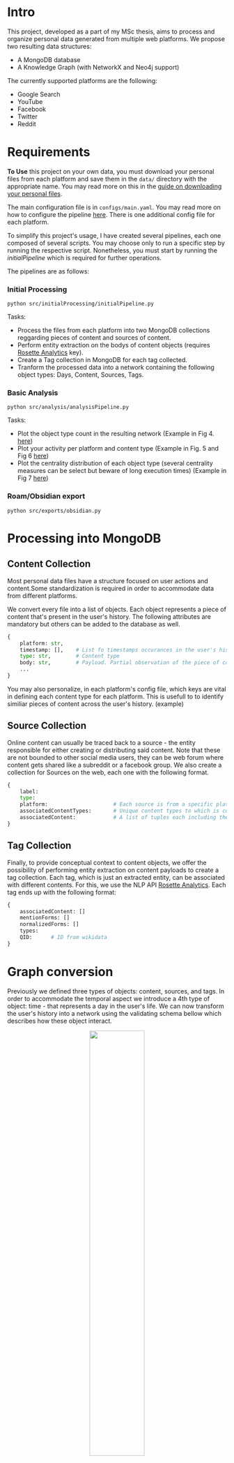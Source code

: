 # Intro

This project, developed as a part of my MSc thesis, aims to process and organize personal data generated from multiple web platforms. We propose two resulting data structures:
- A MongoDB database
- A Knowledge Graph (with NetworkX and Neo4j support)

The currently supported platforms are the following:
- Google Search
- YouTube
- Facebook
- Twitter
- Reddit

# Requirements

**To Use** this project on your own data, you must download your personal files from each platform and save them in the ```data/``` directory with the appropriate name. You may read more on this in the [guide on downloading your personal files](https://github.com/andre-cavalheiro/Digital-Me/tree/main/docs/guides/downloadingPersonalData.md).

The main configuration file is in ```configs/main.yaml```. You may read more on how to configure the pipeline [here](https://github.com/andre-cavalheiro/Digital-Me/tree/main/docs/guides/configDocs.md). There is one additional config file for each platform.
 
To simplify this project's usage, I have created several pipelines, each one composed of several scripts. You may choose only to run a specific step by running the respective script. Nonetheless, you must start by running the *initialPipeline* which is required for further operations.

The pipelines are as follows: 
 
### Initial Processing

```python src/initialProcessing/initialPipeline.py```
 
Tasks:   
- Process the files from each platform into two MongoDB collections reggarding pieces of content and sources of content.
- Perform entity extraction on the bodys of content objects (requires [Rosette Analytics](https://developer.rosette.com/) key).
- Create a Tag collection in MongoDB for each tag collected.
- Tranform the processed data into a network containing the following object types: Days, Content, Sources, Tags.

### Basic Analysis

```python src/analysis/analysisPipeline.py``` 

Tasks:   
- Plot the object type count in the resulting network (Example in Fig 4. [here](#analysis))
- Plot your activity per platform and content type (Example in Fig. 5 and Fig 6 [here](#analysis))
- Plot the centrality distribution of each object type (several centrality measures can be select but beware of long execution times) (Example in Fig 7 [here](#analysis))


### Roam/Obsidian export

```python src/exports/obsidian.py``` 

# Processing into MongoDB

## Content Collection
Most personal data files have a structure focused on user actions and content.Some standardization is required in order to accommodate data from different platforms. 

We convert every file into a list of objects. Each object represents a piece of content that's present in the user's history. The following attributes are mandatory but others can be added to the database as well.

```python
{
    platform: str,
    timestamp: [],    # List fo timestamps occurances in the user's history
    type: str,        # Content type
    body: str,        # Payload. Partial observation of the piece of content
    ...
}
```

You may also personalize, in each platform's config file, which keys are vital in defining each content type for each platform. This is usefull to to identify similiar pieces of content across the user's history. (example)

## Source Collection
Online content can usually be traced back to a source - the entity responsible for either creating or distributing said content. Note that these are not bounded to other social media users, they can be web forum where content gets shared like a subreddit or a facebook group. We also create a collection for Sources on the web, each one with the following format.

```python
{
    label:
    type:
    platform:                     # Each source is from a specific platform
    associatedContentTypes:       # Unique content types to which is connected
    associatedContent:            # A list of tuples each including the _id of the piece of content, and this source's relationship type to it
}
```

## Tag Collection
Finally, to provide conceptual context to content objects, we offer the possibility of performing entity extraction on content payloads to create a tag collection. Each tag, which is just an extracted entity, can be associated with different contents. For this, we use the NLP API [Rosette Analytics](https://developer.rosette.com/). Each tag ends up with the following format:
```python
{
	associatedContent: []
	mentionForms: []
	normalizedForms: []
	types:
	QID:      # ID from wikidata
} 
```

# Graph conversion

Previously we defined three types of objects: content, sources, and tags.  In order to accommodate the temporal aspect we introduce a 4th type of object: time - that represents a day in the user's life. We can now transform the user's history into a network using the validating schema bellow which describes how these object interact. 

<p align="center">
  <img src="docs/images/mainSchema.png" alt=""  width="50%" />
  <br>
  <em>Fig 1. - Network's validating schema.</em>
</p>  

Fig 1 can be described as follows. A shape (box) represents each object type. Connections between those shapes represent interactions between object types. Shapes are bounded by constraints. Nodes conform to a shape if and only if they satisfy all constraints. 
There are two types of constraints: 
- The existence of specific attributes. 
- The number of nodes conforming to a particular shape that the node in question can relate to via a specific edge type. For example:
    - [0..1] denotes either no connection or precisely one
    - [1..*] denotes one-to-many
    - [1..1] denotes precisely one

Summarizing in text the validating schema of Fig 1: We create a chain of time nodes, one for each day in the user's life. These days may connect to content nodes via an action edge. This represents the interaction between the user and a piece of content on a given day. To provide context to each content, we may connect it to tags and sources. Each piece of content can only have one origin connection to a source node. Still, it may mention any number of tags or other sources.  

In order to further to improve the descriptive power of the network, we define a hierarchy of terms for each object class. These will serve as the terminology, providing semantic value and allowing us to study more complex dynamics. The __type__ attributes in each node/edge holds the value of a **leaf** in the respective hierarchy (Figs 2/3).

<p align="center">
  <img src="docs/images/nodeHierarchy.png" alt=""/>
  <br>
  <em>Fig 2. - Network's semantic schema for nodes.</em>
</p>  

<p align="center">
  <img src="docs/images/edgeHierarchy.png" alt="" width="55%"/>
  <br>
  <em>Fig 3. - Network's semantic schema for edges.</em>
</p>  

The resulting network is a heterogeneous graph, guaranteed to have a single component due to the chain of daily nodes.

# Analysis
(#analysis)

<p align="center">
  <img src="docs/images/classDistribution.PNG" alt=""/>
  <br>
  <em>Fig 4. - Count of object types for all semantic levels.</em>
</p>  

<p align="center">
  <img src="docs/images/ContentTypePerPlatform.png" alt=""/>
  <br>
  <em>Fig 5. - Temporal distribution of content conception, highlighting the respective platforms.</em>
</p>  

<p align="center">
  <img src="docs/images/PlatformPerContentType.png" alt=""/>
  <br>
  <em>Fig 6. - Temporal distribution of platform usage, highlighting the content types.</em>
</p>  

<p align="center">
  <img src="docs/images/centralityBoxPlot.png" alt="" height="50%" width="50%"/>
  <br>
  <em>Fig 7. - Variance of centrality values for each object type in the network.</em>
</p>  

<p align="center">
  <img src="docs/images/calendarHeatMap-China.png" alt="" height="50%" width="50%"/>
  <br>
  <em>Fig 8. - Calendar HeatMap for the "China" Tag.</em>
</p>  

# Obsidian Export

<p align="center">
  <img src="docs/images/obsidianDay.png" alt="" height="60%"/>
  <br>
  <em>Fig 10. - Day page in Obsidian </em>
</p>

<p align="center">
  <img src="docs/images/obsidianChinaNode.png" alt="" height="40%"/>
  <br>
  <em>Fig 9.- Obsidian local graph for the "China" Tag.</em>
</p>  

<p align="center">
  <img src="docs/images/obsidianFull.png" alt=""/>
  <br>
  <em>Fig 10. - Obsidian full network graph.</em>
</p>  



  

